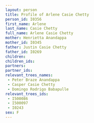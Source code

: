 ```yaml
---
layout: person
title: Profile of Arlene Casie Chetty
person_id: I0356
first_name: Arlene
last_name: Casie Chetty
full_name: Arlene Casie Chetty
mother: Henrietta Anandappa
mother_id: I0345
father: Justin Casie Chetty
father_id: I0269
children:
children_ids:
partners:
partner_ids:
relevant_trees_names:
 - Peter Braze Anandappa
 - Casper Casie Chetty
 - Domingo Rodrigo Babapulle
relevant_trees_ids:
 - I500086
 - I500097
 - I0243
sex: F
---
```


